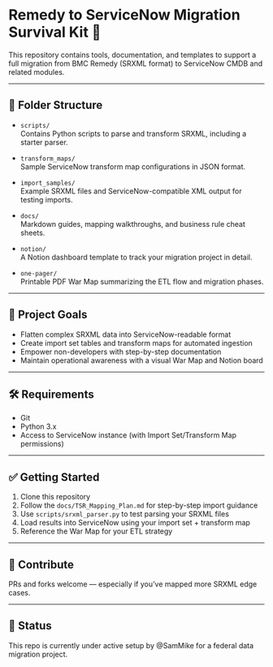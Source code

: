 # Remedy to ServiceNow Migration Survival Kit 🚀

This repository contains tools, documentation, and templates to support a full migration from BMC Remedy (SRXML format) to ServiceNow CMDB and related modules.

---

## 📁 Folder Structure

- `scripts/`  
  Contains Python scripts to parse and transform SRXML, including a starter parser.

- `transform_maps/`  
  Sample ServiceNow transform map configurations in JSON format.

- `import_samples/`  
  Example SRXML files and ServiceNow-compatible XML output for testing imports.

- `docs/`  
  Markdown guides, mapping walkthroughs, and business rule cheat sheets.

- `notion/`  
  A Notion dashboard template to track your migration project in detail.

- `one-pager/`  
  Printable PDF War Map summarizing the ETL flow and migration phases.

---

## 🧠 Project Goals

- Flatten complex SRXML data into ServiceNow-readable format
- Create import set tables and transform maps for automated ingestion
- Empower non-developers with step-by-step documentation
- Maintain operational awareness with a visual War Map and Notion board

---

## 🛠️ Requirements

- Git
- Python 3.x
- Access to ServiceNow instance (with Import Set/Transform Map permissions)

---

## ✅ Getting Started

1. Clone this repository
2. Follow the `docs/TSR_Mapping_Plan.md` for step-by-step import guidance
3. Use `scripts/srxml_parser.py` to test parsing your SRXML files
4. Load results into ServiceNow using your import set + transform map
5. Reference the War Map for your ETL strategy

---

## 🧩 Contribute

PRs and forks welcome — especially if you’ve mapped more SRXML edge cases.

---

## 🔐 Status

This repo is currently under active setup by @SamMike for a federal data migration project.

